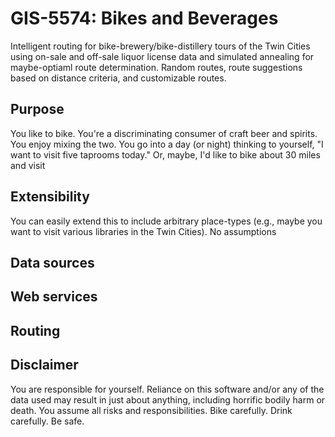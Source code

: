 # GIS-5574: Bikes and Beverages

Intelligent routing for bike-brewery/bike-distillery tours of the Twin
Cities using on-sale and off-sale liquor license data and simulated
annealing for maybe-optiaml route determination. Random routes, route
suggestions based on distance criteria, and customizable routes.

## Purpose

You like to bike. You're a discriminating consumer of craft beer and
spirits. You enjoy mixing the two. You go into a day (or night)
thinking to yourself, "I want to visit five taprooms today." Or, maybe,
I'd like to bike about 30 miles and visit 

## Extensibility

You can easily extend this to include arbitrary place-types (e.g.,
maybe you want to visit various libraries in the Twin Cities). No
assumptions

## Data sources

## Web services

## Routing

## Disclaimer

You are responsible for yourself. Reliance on this software and/or
any of the data used may result in just about anything, including
horrific bodily harm or death. You assume all risks and
responsibilities. Bike carefully. Drink carefully. Be safe.
